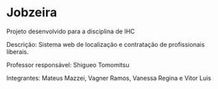 # Jobzeira
Projeto desenvolvido para a disciplina de IHC 

Descrição: Sistema web de localização e contratação de profissionais liberais.

Professor responsável: Shigueo Tomomitsu

Integrantes: Mateus Mazzei, Vagner Ramos, Vanessa Regina e Vitor Luis

